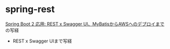 # spring-rest

[Spring Boot 2 応用: REST x Swagger UI、MyBatisからAWSへのデプロイまで](https://www.amazon.co.jp/gp/product/B08RL67N9S/ref=ppx_yo_dt_b_d_asin_title_o01?ie=UTF8&psc=1)の写経

- REST x Swagger UIまで写経
